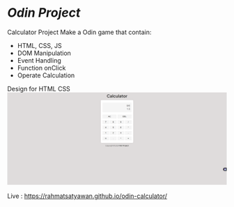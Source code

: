 # _Odin Project_

Calculator Project
Make a Odin game that contain:

- HTML, CSS, JS
- DOM Manipulation
- Event Handling
- Function onClick
- Operate Calculation

Design for HTML CSS
![Guide 1](./img/screenshot.png)

Live : https://rahmatsatyawan.github.io/odin-calculator/